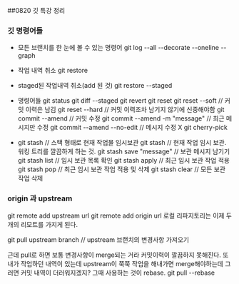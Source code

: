 ##0820 깃 특강 정리

### 깃 명령어들

- 모든 브랜치를 한 눈에 볼 수 있는 명령어
  git log --all --decorate --oneline --graph

- 작업 내역 취소
  git restore

- staged된 작업내역 취소(add 된 것)
  git restore --staged

- 명령어들
  git status
  git diff --staged
  git revert
  git reset
  git reset --soft // 커밋 이력은 남김
  git reset --hard // 커밋 이력조차 남기지 않기에 신중해야함
  git commit --amend // 커밋 수정
  git commit --amend -m "message" // 최근 메시지만 수정
  git commit --amend --no-edit // 메시지 수정 X
  git cherry-pick

- git stash // 스택 형태로 현재 작업물 임시보관
  git stash // 현재 작업 임시 보관. 워킹 트리를 깔끔하게 하는 것.
  git stash save "message" // 보관 메시지 남기기
  git stash list // 임시 보관 목록 확인
  git stash apply // 최근 임시 보관 작업 적용
  git stash pop // 최근 임시 보관 작업 적용 및 삭제
  git stash clear // 모든 보관 작업 삭제

### origin 과 upstream

git remote add upstream url
git remote add origin url
로컬 리파지토리는 이제 두 개의 리모트를 가지게 된다.

git pull upstream branch // upstream 브랜치의 변경사항 가져오기

근데 pull로 하면 보통 변경사항이 merge되는 거라 커밋이력이 깔끔하지 못해진다.
또 내가 작업하던 내역이 있는데 upstream이 쭉쭉 작업을 해내가면 merge해야하는데
그러면 커밋 내역이 더러워지겠지? 그때 사용하는 것이 rebase.
git pull --rebase
